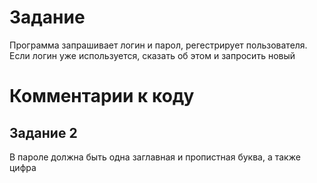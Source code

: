 <h1> Задание</h1>
Программа запрашивает логин и парол, регестрирует пользователя. Если логин уже используется, сказать об этом и запросить новый
<h1> Комментарии к коду</h1>
<h2>Задание 2</h2>
В пароле должна быть одна заглавная и пропистная буква, а также цифра
